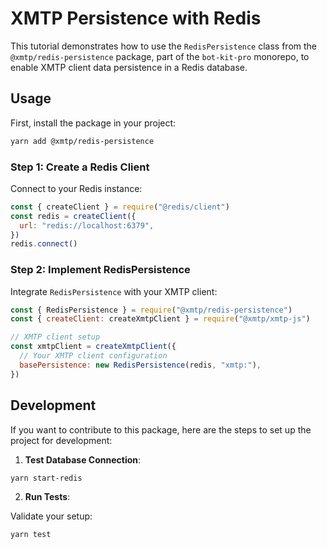 # XMTP Persistence with Redis

This tutorial demonstrates how to use the `RedisPersistence` class from the `@xmtp/redis-persistence` package, part of the `bot-kit-pro` monorepo, to enable XMTP client data persistence in a Redis database.

## Usage

First, install the package in your project:

```bash
yarn add @xmtp/redis-persistence
```

### Step 1: Create a Redis Client

Connect to your Redis instance:

```javascript
const { createClient } = require("@redis/client")
const redis = createClient({
  url: "redis://localhost:6379",
})
redis.connect()
```

### Step 2: Implement RedisPersistence

Integrate `RedisPersistence` with your XMTP client:

```javascript
const { RedisPersistence } = require("@xmtp/redis-persistence")
const { createClient: createXmtpClient } = require("@xmtp/xmtp-js")

// XMTP client setup
const xmtpClient = createXmtpClient({
  // Your XMTP client configuration
  basePersistence: new RedisPersistence(redis, "xmtp:"),
})
```

## Development

If you want to contribute to this package, here are the steps to set up the project for development:

1. **Test Database Connection**:

```bash
yarn start-redis
```

2. **Run Tests**:

Validate your setup:

```bash
yarn test
```
